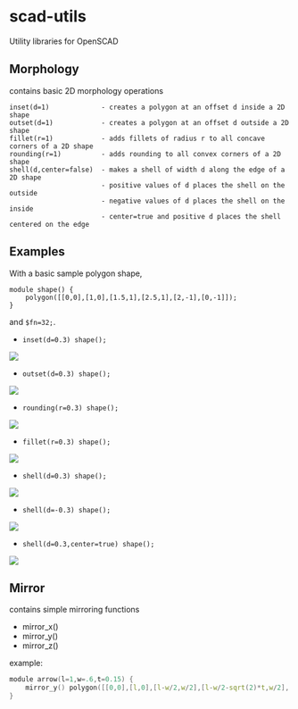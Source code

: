 # scad-utils

Utility libraries for OpenSCAD

## Morphology

contains basic 2D morphology operations

    inset(d=1)             - creates a polygon at an offset d inside a 2D shape
    outset(d=1)            - creates a polygon at an offset d outside a 2D shape
    fillet(r=1)            - adds fillets of radius r to all concave corners of a 2D shape
    rounding(r=1)          - adds rounding to all convex corners of a 2D shape
    shell(d,center=false)  - makes a shell of width d along the edge of a 2D shape
                           - positive values of d places the shell on the outside
                           - negative values of d places the shell on the inside
                           - center=true and positive d places the shell centered on the edge

## Examples

With a basic sample polygon shape,

    module shape() {
        polygon([[0,0],[1,0],[1.5,1],[2.5,1],[2,-1],[0,-1]]);
    }

and `$fn=32;`.

- `inset(d=0.3) shape();`

![](http://oskarlinde.github.io/scad-utils/img/morph-0.png)

- `outset(d=0.3) shape();`

![](http://oskarlinde.github.io/scad-utils/img/morph-1.png)

- `rounding(r=0.3) shape();`

![](http://oskarlinde.github.io/scad-utils/img/morph-2.png)

- `fillet(r=0.3) shape();`

![](http://oskarlinde.github.io/scad-utils/img/morph-3.png)

- `shell(d=0.3) shape();`

![](http://oskarlinde.github.io/scad-utils/img/morph-4.png)

- `shell(d=-0.3) shape();`

![](http://oskarlinde.github.io/scad-utils/img/morph-5.png)

- `shell(d=0.3,center=true) shape();`

![](http://oskarlinde.github.io/scad-utils/img/morph-6.png)

## Mirror

contains simple mirroring functions

- mirror_x()
- mirror_y()
- mirror_z()

example:

```c
module arrow(l=1,w=.6,t=0.15) {
    mirror_y() polygon([[0,0],[l,0],[l-w/2,w/2],[l-w/2-sqrt(2)*t,w/2],[l-t/2-sqrt(2)*t,t/2],[0,t/2]]);
}
```
